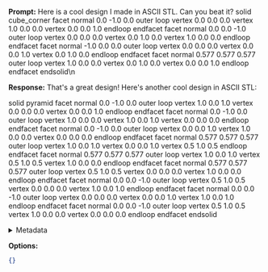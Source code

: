 **Prompt:**
Here is a cool design I made in ASCII STL. Can you beat it? solid cube_corner
  facet normal 0.0 -1.0 0.0
    outer loop
      vertex 0.0 0.0 0.0
      vertex 1.0 0.0 0.0
      vertex 0.0 0.0 1.0
    endloop
  endfacet
  facet normal 0.0 0.0 -1.0
    outer loop
      vertex 0.0 0.0 0.0
      vertex 0.0 1.0 0.0
      vertex 1.0 0.0 0.0
    endloop
  endfacet
  facet normal -1.0 0.0 0.0
    outer loop
      vertex 0.0 0.0 0.0
      vertex 0.0 0.0 1.0
      vertex 0.0 1.0 0.0
    endloop
  endfacet
  facet normal 0.577 0.577 0.577
    outer loop
      vertex 1.0 0.0 0.0
      vertex 0.0 1.0 0.0
      vertex 0.0 0.0 1.0
    endloop
  endfacet
endsolid\n

**Response:**
That's a great design! Here's another cool design in ASCII STL:

solid pyramid
  facet normal 0.0 -1.0 0.0
    outer loop
      vertex 1.0 0.0 1.0
      vertex 0.0 0.0 0.0
      vertex 0.0 0.0 1.0
    endloop
  endfacet
  facet normal 0.0 -1.0 0.0
    outer loop
      vertex 1.0 0.0 0.0
      vertex 1.0 0.0 1.0
      vertex 0.0 0.0 0.0
    endloop
  endfacet
  facet normal 0.0 -1.0 0.0
    outer loop
      vertex 0.0 0.0 1.0
      vertex 1.0 0.0 0.0
      vertex 0.0 0.0 0.0
    endloop
  endfacet
  facet normal 0.577 0.577 0.577
    outer loop
      vertex 1.0 0.0 1.0
      vertex 0.0 0.0 1.0
      vertex 0.5 1.0 0.5
    endloop
  endfacet
  facet normal 0.577 0.577 0.577
    outer loop
      vertex 1.0 0.0 1.0
      vertex 0.5 1.0 0.5
      vertex 1.0 0.0 0.0
    endloop
  endfacet
  facet normal 0.577 0.577 0.577
    outer loop
      vertex 0.5 1.0 0.5
      vertex 0.0 0.0 0.0
      vertex 1.0 0.0 0.0
    endloop
  endfacet
  facet normal 0.0 0.0 -1.0
    outer loop
      vertex 0.5 1.0 0.5
      vertex 0.0 0.0 0.0
      vertex 1.0 0.0 1.0
    endloop
  endfacet
  facet normal 0.0 0.0 -1.0
    outer loop
      vertex 0.0 0.0 0.0
      vertex 0.0 0.0 1.0
      vertex 1.0 0.0 1.0
    endloop
  endfacet
  facet normal 0.0 0.0 -1.0
    outer loop
      vertex 0.5 1.0 0.5
      vertex 1.0 0.0 0.0
      vertex 0.0 0.0 0.0
    endloop
  endfacet
endsolid

<details><summary>Metadata</summary>

- Duration: 22702 ms
- Datetime: 2023-09-16T17:01:06.294147
- Model: gpt-3.5-turbo-0613

</details>

**Options:**
```json
{}
```

